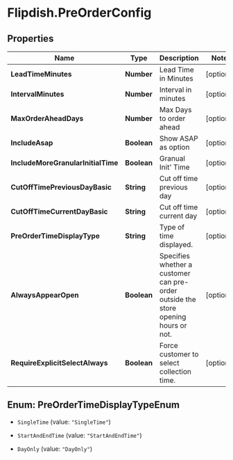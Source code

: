 # Flipdish.PreOrderConfig

## Properties

Name | Type | Description | Notes
------------ | ------------- | ------------- | -------------
**LeadTimeMinutes** | **Number** | Lead Time in Minutes | [optional] 
**IntervalMinutes** | **Number** | Interval in minutes | [optional] 
**MaxOrderAheadDays** | **Number** | Max Days to order ahead | [optional] 
**IncludeAsap** | **Boolean** | Show ASAP as option | [optional] 
**IncludeMoreGranularInitialTime** | **Boolean** | Granual Init&#39; Time | [optional] 
**CutOffTimePreviousDayBasic** | **String** | Cut off time previous day | [optional] 
**CutOffTimeCurrentDayBasic** | **String** | Cut off time current day | [optional] 
**PreOrderTimeDisplayType** | **String** | Type of time displayed. | [optional] 
**AlwaysAppearOpen** | **Boolean** | Specifies whether a customer can pre-order outside the store opening hours or not. | [optional] 
**RequireExplicitSelectAlways** | **Boolean** | Force customer to select collection time. | [optional] 



## Enum: PreOrderTimeDisplayTypeEnum


* `SingleTime` (value: `"SingleTime"`)

* `StartAndEndTime` (value: `"StartAndEndTime"`)

* `DayOnly` (value: `"DayOnly"`)




